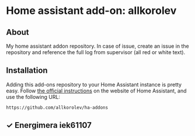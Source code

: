 # Home assistant add-on: allkorolev
## About

My home assistant addon repository.
In case of issue, create an issue in the repository and reference the full log from supervisor (all red or white text).

## Installation

Adding this add-ons repository to your Home Assistant instance is
pretty easy. Follow [the official instructions](https://home-assistant.io/hassio/installing_third_party_addons) on the
website of Home Assistant, and use the following URL:

```
https://github.com/allkorolev/ha-addons
```

[//]: # "ADDONLIST_START"

## &#10003; Energimera iek61107


